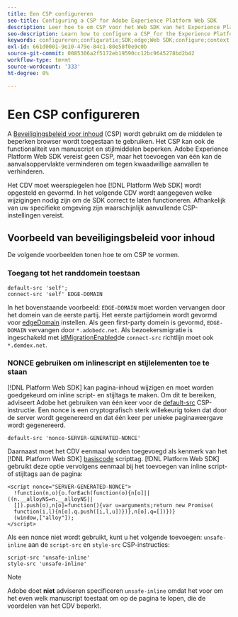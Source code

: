```yaml
---
title: Een CSP configureren
seo-title: Configuring a CSP for Adobe Experience Platform Web SDK
description: Leer hoe te om CSP voor het Web SDK van het Experience Platform te vormen
seo-description: Learn how to configure a CSP for the Experience Platform Web SDK
keywords: configureren;configuratie;SDK;edge;Web SDK;configure;context;web;apparaat;omgeving;web sdk-instellingen;content-beveiligingsbeleid;
exl-id: 661d0001-9e10-479e-84c1-80e58f0e9c0b
source-git-commit: 0085306a2f5172eb19590cc12bc9645278bd2b42
workflow-type: tm+mt
source-wordcount: '333'
ht-degree: 0%

---
```


# Een CSP configureren

A [Beveiligingsbeleid voor inhoud](https://developer.mozilla.org/en-US/docs/Web/HTTP/Headers/Content-Security-Policy) (CSP) wordt gebruikt om de middelen te beperken browser wordt toegestaan te gebruiken. Het CSP kan ook de functionaliteit van manuscript en stijlmiddelen beperken. Adobe Experience Platform Web SDK vereist geen CSP, maar het toevoegen van één kan de aanvalsoppervlakte verminderen om tegen kwaadwillige aanvallen te verhinderen.

Het CDV moet weerspiegelen hoe [!DNL Platform Web SDK] wordt opgesteld en gevormd. In het volgende CDV wordt aangegeven welke wijzigingen nodig zijn om de SDK correct te laten functioneren. Afhankelijk van uw specifieke omgeving zijn waarschijnlijk aanvullende CSP-instellingen vereist.

## Voorbeeld van beveiligingsbeleid voor inhoud

De volgende voorbeelden tonen hoe te om CSP te vormen.

### Toegang tot het randdomein toestaan

```
default-src 'self';
connect-src 'self' EDGE-DOMAIN
```

In het bovenstaande voorbeeld: `EDGE-DOMAIN` moet worden vervangen door het domein van de eerste partij. Het eerste partijdomein wordt gevormd voor [edgeDomain](configuring-the-sdk.md#edge-domain) instellen. Als geen first-party domein is gevormd, `EDGE-DOMAIN` vervangen door `*.adobedc.net`. Als bezoekersmigratie is ingeschakeld met [idMigrationEnabled](configuring-the-sdk.md#id-migration-enabled)de `connect-src` richtlijn moet ook `*.demdex.net`.

### NONCE gebruiken om inlinescript en stijlelementen toe te staan

[!DNL Platform Web SDK] kan pagina-inhoud wijzigen en moet worden goedgekeurd om inline script- en stijltags te maken. Om dit te bereiken, adviseert Adobe het gebruiken van één keer voor de [default-src](https://developer.mozilla.org/en-US/docs/Web/HTTP/Headers/Content-Security-Policy/default-src) CSP-instructie. Een nonce is een cryptografisch sterk willekeurig token dat door de server wordt gegenereerd en dat één keer per unieke paginaweergave wordt gegenereerd.

```
default-src 'nonce-SERVER-GENERATED-NONCE'
```

Daarnaast moet het CDV eenmaal worden toegevoegd als kenmerk van het [!DNL Platform Web SDK] [basiscode](installing-the-sdk.md#adding-the-code) scripttag. [!DNL Platform Web SDK] gebruikt deze optie vervolgens eenmaal bij het toevoegen van inline script- of stijltags aan de pagina:

```
<script nonce="SERVER-GENERATED-NONCE">
  !function(n,o){o.forEach(function(o){n[o]||((n.__alloyNS=n.__alloyNS||
  []).push(o),n[o]=function(){var u=arguments;return new Promise(
  function(i,l){n[o].q.push([i,l,u])})},n[o].q=[])})}
  (window,["alloy"]);
</script>
```

Als een nonce niet wordt gebruikt, kunt u het volgende toevoegen: `unsafe-inline` aan de `script-src` en `style-src` CSP-instructies:

```
script-src 'unsafe-inline'
style-src 'unsafe-inline'
```

>[!NOTE]
>
>Adobe doet **niet** adviseren specificeren `unsafe-inline` omdat het voor om het even welk manuscript toestaat om op de pagina te lopen, die de voordelen van het CDV beperkt.
